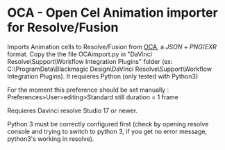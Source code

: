 # OCA - Open Cel Animation importer for Resolve/Fusion

Imports Animation cells to Resolve/Fusion from [OCA](https://rxlaboratory.org/tools/oca), a *JSON* + *PNG*/*EXR* format.
Copy the the file OCAimport.py in "DaVinci Resolve\Support\Workflow Integration Plugins" folder
(ex: C:\ProgramData\Blackmagic Design\DaVinci Resolve\Support\Workflow Integration Plugins).
It requieres Python (only tested with Python3)

For the moment this preference should be set manually :
Preferences>User>editing>Standard still duration = 1 frame

Requieres Davinci resolve Studio 17 or newer.

Python 3 must be correctly configured first (check by opening resolve console and trying to switch to python 3, 
if you get no error message, python3's working in resolve).
